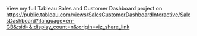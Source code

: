 View my full Tableau Sales and Customer Dashboard project on https://public.tableau.com/views/SalesCustomerDashboardInteractive/SalesDashboard?:language=en-GB&:sid=&:display_count=n&:origin=viz_share_link
